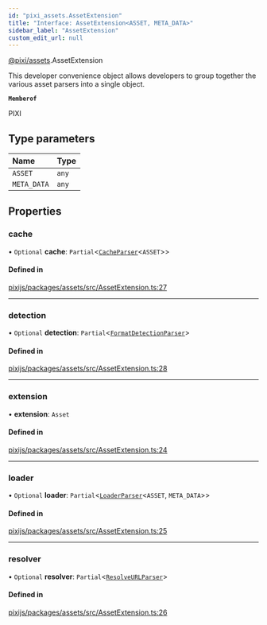 ```yaml
---
id: "pixi_assets.AssetExtension"
title: "Interface: AssetExtension<ASSET, META_DATA>"
sidebar_label: "AssetExtension"
custom_edit_url: null
---
```


[@pixi/assets](../modules/pixi_assets.md).AssetExtension

This developer convenience object allows developers to group
together the various asset parsers into a single object.

**`Memberof`**

PIXI

## Type parameters

| Name | Type |
| :------ | :------ |
| `ASSET` | `any` |
| `META_DATA` | `any` |

## Properties

### cache

• `Optional` **cache**: `Partial`<[`CacheParser`](pixi_assets.CacheParser.md)<`ASSET`\>\>

#### Defined in

[pixijs/packages/assets/src/AssetExtension.ts:27](https://github.com/pixijs/pixijs/blob/2194fe5c5/packages/assets/src/AssetExtension.ts#L27)

___

### detection

• `Optional` **detection**: `Partial`<[`FormatDetectionParser`](pixi_assets.FormatDetectionParser.md)\>

#### Defined in

[pixijs/packages/assets/src/AssetExtension.ts:28](https://github.com/pixijs/pixijs/blob/2194fe5c5/packages/assets/src/AssetExtension.ts#L28)

___

### extension

• **extension**: `Asset`

#### Defined in

[pixijs/packages/assets/src/AssetExtension.ts:24](https://github.com/pixijs/pixijs/blob/2194fe5c5/packages/assets/src/AssetExtension.ts#L24)

___

### loader

• `Optional` **loader**: `Partial`<[`LoaderParser`](pixi_assets.LoaderParser.md)<`ASSET`, `META_DATA`\>\>

#### Defined in

[pixijs/packages/assets/src/AssetExtension.ts:25](https://github.com/pixijs/pixijs/blob/2194fe5c5/packages/assets/src/AssetExtension.ts#L25)

___

### resolver

• `Optional` **resolver**: `Partial`<[`ResolveURLParser`](pixi_assets.ResolveURLParser.md)\>

#### Defined in

[pixijs/packages/assets/src/AssetExtension.ts:26](https://github.com/pixijs/pixijs/blob/2194fe5c5/packages/assets/src/AssetExtension.ts#L26)

